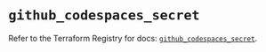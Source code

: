 # `github_codespaces_secret`

Refer to the Terraform Registry for docs: [`github_codespaces_secret`](https://registry.terraform.io/providers/integrations/github/6.2.3/docs/resources/codespaces_secret).
